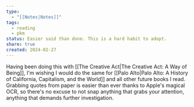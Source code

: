```yaml
---
type:
  - "[[Notes|Notes]]"
tags:
  - reading
  - pkm
status: Easier said than done. This is a hard habit to adopt.
share: true
created: 2024-02-27
---
```


Having been doing this with [[The Creative Act|The Creative Act: A Way of Being]], I'm wishing I would do the same for [[Palo Alto|Palo Alto: A History of California, Capitalism, and the World]] and all other future books I read. Grabbing quotes from paper is easier than ever thanks to Apple's magical OCR, so there's no excuse to not snap anything that grabs your attention, anything that demands further investigation.